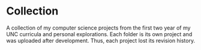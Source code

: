 # Collection
A collection of my computer science projects from the first two year of my UNC curricula and personal explorations.
Each folder is its own project and was uploaded after development. Thus, each project lost its revision history.
